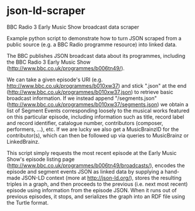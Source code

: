 # json-ld-scraper
BBC Radio 3 Early Music Show broadcast data scraper

Example python script to demonstrate how to turn JSON scraped from a public source (e.g. a BBC Radio programme resource) into linked data.

The BBC publishes JSON broadcast data about its programmes, including the BBC Radio 3 Early Music Show (http://www.bbc.co.uk/programmes/b006tn49/). 

We can take a given episode's URI (e.g. http://www.bbc.co.uk/programmes/b010xw37) and stick ".json" at the end (http://www.bbc.co.uk/programmes/b010xw37.json) to retrieve basic broadcast information. If we instead append "/segments.json" (http://www.bbc.co.uk/programmes/b010xw37/segments.json) we obtain a list of Segment Events corresponding loosely to the musical works featured on this particular episode, including information such as title, record label and record identifier, catalogue number, contributors (composer, performers, ...), etc. If we are lucky we also get a MusicBrainzID for the contributor(s), which can then be followed up via queries to MusicBrainz or LinkedBrainz. 

This script simply requests the most recent episode at the Early Music Show's episode listing page (http://www.bbc.co.uk/programmes/b006tn49/broadcasts/), encodes the episode and segment events JSON as linked data by supplying a hand-made JSON-LD context (more at http://json-ld.org/), stores the resulting triples in a graph, and then proceeds to the previous (i.e. next most recent) episode using information from the episode JSON. When it runs out of previous episodes, it stops, and serializes the graph into an RDF file using the Turtle format. 
